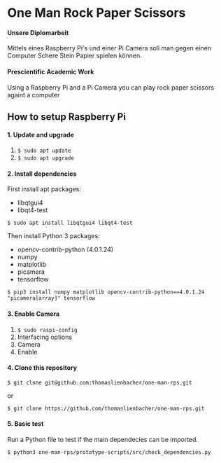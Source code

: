 # One Man Rock Paper Scissors

#### Unsere Diplomarbeit
Mittels eines Raspberry Pi's und einer Pi Camera soll man gegen einen Computer Schere Stein Papier
spielen können.

#### Prescientific Academic Work
Using a Raspberry Pi and a Pi Camera you can play rock paper scissors againt a computer

## How to setup Raspberry Pi

#### 1. Update and upgrade

1. `$ sudo apt update`
2. `$ sudo apt upgrade`

#### 2. Install dependencies

First install apt packages:

* libqtgui4
* libqt4-test

`$ sudo apt install libqtgui4 libqt4-test`

Then install Python 3 packages:

* opencv-contrib-python (4.0.1.24)
* numpy
* matplotlib
* picamera
* tensorflow

`$ pip3 install numpy matplotlib opencv-contrib-python==4.0.1.24 "picamera[array]" tensorflow `

#### 3. Enable Camera

1. `$ sudo raspi-config`
2. Interfacing options
3. Camera
4. Enable

#### 4. Clone this repository

`$ git clone git@github.com:thomaslienbacher/one-man-rps.git`

or

`$ git clone https://github.com/thomaslienbacher/one-man-rps.git`

#### 5. Basic test

Run a Python file to test if the main dependecies can be imported.

`$ python3 one-man-rps/prototype-scripts/src/check_dependencies.py`

